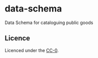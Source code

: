 # data-schema
Data Schema for cataloguing public goods

## Licence

Licenced under the [CC-0](LICENSE).
